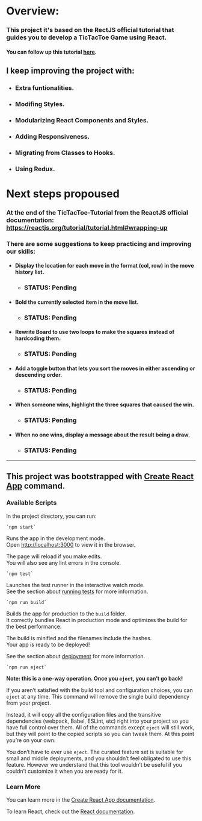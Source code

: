 # Overview:
### This project it's **based** on the RectJS official tutorial that guides you to develop a TicTacToe Game using React.
#### You can follow up this tutorial [here](https://reactjs.org/tutorial/).

## I keep improving the project with:
* ### Extra funtionalities.
* ### Modifing Styles.
* ### Modularizing React Components and Styles.
* ### Adding Responsiveness.
* ### Migrating from Classes to Hooks.
* ### Using Redux.

# Next steps propoused
### At the end of the TicTacToe-Tutorial from the ReactJS official documentation: https://reactjs.org/tutorial/tutorial.html#wrapping-up

### There are some suggestions to keep practicing and improving our skills:
- #### Display the location for each move in the format (col, row) in the move history list.
    - ### STATUS: Pending
- #### Bold the currently selected item in the move list.
    - ### STATUS: Pending
- #### Rewrite Board to use two loops to make the squares instead of hardcoding them.
    - ### STATUS: Pending
- #### Add a toggle button that lets you sort the moves in either ascending or descending order.
    - ### STATUS: Pending
- #### When someone wins, highlight the three squares that caused the win.
    - ### STATUS: Pending
- #### When no one wins, display a message about the result being a draw.
    - ### STATUS: Pending

---

## This project was bootstrapped with [Create React App](https://github.com/facebook/create-react-app) command.

### Available Scripts

In the project directory, you can run:

    `npm start`

Runs the app in the development mode.<br />
Open [http://localhost:3000](http://localhost:3000) to view it in the browser.

The page will reload if you make edits.<br />
You will also see any lint errors in the console.

    `npm test`

Launches the test runner in the interactive watch mode.<br />
See the section about [running tests](https://facebook.github.io/create-react-app/docs/running-tests) for more information.

    `npm run build`

Builds the app for production to the `build` folder.<br />
It correctly bundles React in production mode and optimizes the build for the best performance.

The build is minified and the filenames include the hashes.<br />
Your app is ready to be deployed!

See the section about [deployment](https://facebook.github.io/create-react-app/docs/deployment) for more information.

    `npm run eject`

**Note: this is a one-way operation. Once you `eject`, you can’t go back!**

If you aren’t satisfied with the build tool and configuration choices, you can `eject` at any time. This command will remove the single build dependency from your project.

Instead, it will copy all the configuration files and the transitive dependencies (webpack, Babel, ESLint, etc) right into your project so you have full control over them. All of the commands except `eject` will still work, but they will point to the copied scripts so you can tweak them. At this point you’re on your own.

You don’t have to ever use `eject`. The curated feature set is suitable for small and middle deployments, and you shouldn’t feel obligated to use this feature. However we understand that this tool wouldn’t be useful if you couldn’t customize it when you are ready for it.

### Learn More

You can learn more in the [Create React App documentation](https://facebook.github.io/create-react-app/docs/getting-started).

To learn React, check out the [React documentation](https://reactjs.org/). 